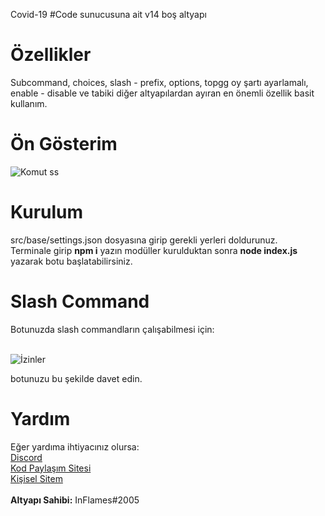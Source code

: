 Covid-19 #Code sunucusuna ait v14 boş altyapı

# Özellikler

Subcommand,
choices,
slash - prefix,
options,
topgg oy şartı ayarlamalı,
enable - disable
ve tabiki diğer altyapılardan ayıran en önemli özellik basit kullanım.

# Ön Gösterim

![Komut ss](https://inflames.please-fuck.me/5BrU4zDBr.png)

# Kurulum

src/base/settings.json dosyasına girip gerekli yerleri doldurunuz.<br>
Terminale girip <b>npm i</b> yazın modüller kurulduktan sonra <b> node index.js</b> yazarak botu başlatabilirsiniz.

# Slash Command

Botunuzda slash commandların çalışabilmesi için:<br><br>

![İzinler](https://inflames.please-fuck.me/5BrW3rFPx.png)<br>

botunuzu bu şekilde davet edin.

# Yardım

Eğer yardıma ihtiyacınız olursa:<br>
[Discord](https://discord.gg/Dqe2n6wb2b)<br>
[Kod Paylaşım Sitesi](https://covid-19code.xyz/)<br>
[Kişisel Sitem](https://inflames.fun/)<br><br>
<b>Altyapı Sahibi:</b> InFlames#2005
